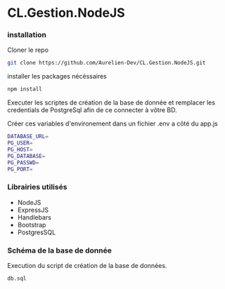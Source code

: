 # CL.Gestion.NodeJS

### installation

Cloner le repo
```bash
git clone https://github.com/Aurelien-Dev/CL.Gestion.NodeJS.git
```

installer les packages nécéssaires

```bash
npm install
```
Executer les scriptes de création de la base de donnée et remplacer les credentials de PostgreSql afin de ce connecter à vôtre BD.

Créer ces variables d'environement dans un fichier .env a côté du app.js

```bash
DATABASE_URL=
PG_USER=
PG_HOST=
PG_DATABASE=
PG_PASSWD=
PG_PORT=
```

### Librairies utilisés

- NodeJS
- ExpressJS
- Handlebars
- Bootstrap
- PostgresSQL

### Schéma de la base de donnée

Execution du script de création de la base de données.

```bash
db.sql
```